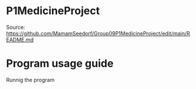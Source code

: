 # P1MedicineProject
 
Source: https://github.com/MamamSeedorf/Group09P1MedicineProject/edit/main/README.md

# Program usage guide

Runnig the program
